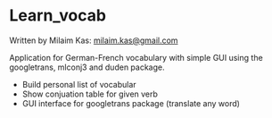 # Learn_vocab
Written by Milaim Kas: milaim.kas@gmail.com 

Application for German-French vocabulary with simple GUI using the googletrans, mlconj3 and duden package.
- Build personal list of vocabular
- Show conjuation table for given verb
- GUI interface for googletrans package (translate any word)
